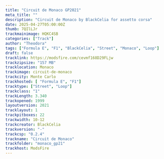 ```yaml
---
title: "Circuit de Monaco GP2021"
meta_title: ""
description: "Circuit de Monaco by BlackCelia for assetto corsa"
date: 2025-04-27T05:00:00Z
thumb: 7QIlLJr
trackmainimage: HQKC4SB
categories: ["Track"]
author: "Theodora"
tags: ["Formula E", "F1", "BlackCelia", "Street", "Monaco", "Loop"]
draft: false
tracklink: https://modsfire.com/cevmf168D29FLjw
trackzipsize: "157 MB"
tracklocation: Monaco
trackimage: circuit-de-monaco
trackcity: Monte Carlo
trackhosted: [ "Formula E", "F1"]
tracktype: ["Street", "Loop"]
trackclass: "1" 
trackLength: 3.340
trackopened: 1999
layoutversion: 2021
tracklayout: 1
trackpitboxes: 22
trackwidth: 10-12
trackcreator: BlackCelia
trackversion: "-"
trackcsp: "0.2.4"
trackname: "Circuit de Monaco"
trackfolder: "monaco_gp21"
trackhost: ModsFire
---
```

